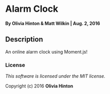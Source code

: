# Alarm Clock

#### By Olivia Hinton & Matt Wilkin | Aug. 2, 2016

## Description
An online alarm clock using Moment.js!

### License

*This software is licensed under the MIT license.*

Copyright (c) 2016 **Olivia Hinton**

